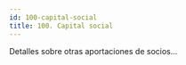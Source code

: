 ```yaml
---
id: 100-capital-social
title: 100. Capital social
---
```

Detalles sobre otras aportaciones de socios...
